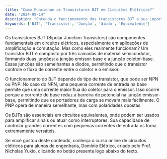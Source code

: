 ```yaml
---
title: "Como Funcionam os Transistores BJT em Circuitos Elétricos?"
date: "2024-09-14"
description: "Entenda o funcionamento dos transistores BJT e sua importância em circuitos elétricos."
keywords: ['BJT', 'Transistor', 'Junção', 'diodo', 'Equivalente']
---
```


Os transistores BJT (Bipolar Junction Transistors) são componentes fundamentais em circuitos elétricos, especialmente em aplicações de amplificação e comutação. Mas como eles realmente funcionam? Um transistor BJT é composto por três camadas de material semicondutor, formando duas junções: a junção emissor-base e a junção coletor-base. Essas junções são semelhantes a diodos, permitindo que o transistor controle o fluxo de corrente entre o coletor e o emissor.

O funcionamento do BJT depende do tipo de transistor, que pode ser NPN ou PNP. No caso do NPN, uma pequena corrente de entrada na base permite que uma corrente maior flua do coletor para o emissor. Isso ocorre porque a corrente de base reduz a barreira de potencial na junção emissor-base, permitindo que os portadores de carga se movam mais facilmente. O PNP opera de maneira semelhante, mas com polaridades opostas.

Os BJTs são essenciais em circuitos equivalentes, onde podem ser usados para amplificar sinais ou atuar como interruptores. Sua capacidade de controlar grandes correntes com pequenas correntes de entrada os torna extremamente versáteis.

Se você gostou deste conteúdo, conheça o curso online de circuitos elétricos para alunos de engenharia, Domínio Elétrico, criado pelo Prof. Nicholas Yukio, clicando no botão presente logo abaixo do texto.